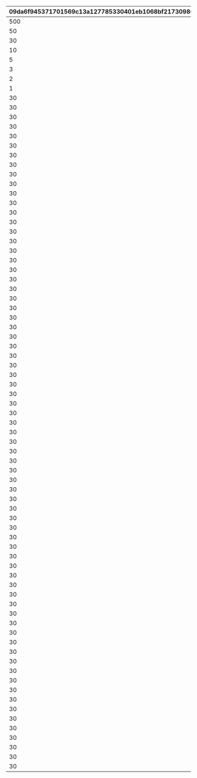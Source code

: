 |09da6f945371701569c13a127785330401eb1068bf217309861cd24a22a7956f|f11b50e6d4e83742264cebd59f7137994d2e22fc58d8494368a9d5c1c3a98846|6d364ab29beadc3d92a3e36c97a6b6db19c09e05f4082280acb76dc27e51f52c|c91ac70f86724e5660cd9aa6c1b3ea7e8d543b08be7a1e2a29ad27919070615f|248b973b2039cbccb1aa30cafddc5bd38295883895d7b945a14e509836e83d9e|b5b603bd1ba0abf10581c32822c45d1c12c86ed0bcc0e0580c073cb4267b6e90|e4885f9cd3034820c2da62b6d9b5b75ff8c9901ab938ad06568240e39e632fd9|78bbe4a535d8ca9991e8aa5066ce1aa3a41403274a15b48d43aca91035b9aa17|9347b378854dd9e060f9347634124843b8e172cdb283cdaaba3c5b13c99b1f3c|820e3917bee4d1e4826b9b47049a2a7effa35f18039788efa7494a01b96c8808|8ffd2b9b34fb2450c5c3a570a0d7c185be762400deea68b1b40d11a8e5bd26cc|5d1a761019edb62430dfc7842b527dcc984c2ec8ec812e556bb8e33b32f92ff0|13432d4e7cefc7f9d55a3b59511fae99a322c5b57205485ef105ea445e159d64|cce714768fa589f3abaf3288e435f5a1103b968b360163ac977f5913376a4ca7|30c48b11792d2d88824baa8c07f7ef51f5d748bf71bfc26e9661667bca4bef5b|f81ffe557bd7697b942ae432d74f5bb007a4723b5ba24854619059b5abb97185|c955800ec60a41ff47744afc50f81ad18e776ee93f6527032223c10d20730ffe|a89e1a228e08c78f5f3d9c0ef74d49f1adb83dd3e0a33ec38d8b17b5922df770|
| --- | --- | --- | --- | --- | --- | --- | --- | --- | --- | --- | --- | --- | --- | --- | --- | --- | --- |
|500|0|0|1|8|0|91002|0|0|1|0|0|10|0|0|0|0|0|
|50|0|0|2|8|0|91002|0|0|11|0|0|100|0|0|0|0|0|
|30|0|0|3|8|0|91002|0|0|101|0|0|200|0|0|0|0|0|
|10|0|0|4|8|0|91002|0|0|201|0|0|500|0|0|0|0|0|
|5|0|0|5|8|0|91002|0|0|501|0|0|1000|0|0|0|0|0|
|3|0|0|6|8|0|91002|0|0|1001|0|0|2000|0|0|0|0|0|
|2|0|0|7|8|0|91002|0|0|2001|0|0|4000|0|0|0|0|0|
|1|0|0|8|8|0|91002|0|0|4001|0|0|7999|0|0|0|0|0|
|30|0|0|9|8|0|91002|0|0|8000|0|0|8000|0|0|0|0|0|
|30|0|0|10|8|0|91002|0|0|8100|0|0|8100|0|0|0|0|0|
|30|0|0|11|8|0|91002|0|0|8200|0|0|8200|0|0|0|0|0|
|30|0|0|12|8|0|91002|0|0|8300|0|0|8300|0|0|0|0|0|
|30|0|0|13|8|0|91002|0|0|8400|0|0|8400|0|0|0|0|0|
|30|0|0|14|8|0|91002|0|0|8500|0|0|8500|0|0|0|0|0|
|30|0|0|15|8|0|91002|0|0|8600|0|0|8600|0|0|0|0|0|
|30|0|0|16|8|0|91002|0|0|8700|0|0|8700|0|0|0|0|0|
|30|0|0|17|8|0|91002|0|0|8800|0|0|8800|0|0|0|0|0|
|30|0|0|18|8|0|91002|0|0|8900|0|0|8900|0|0|0|0|0|
|30|0|0|19|8|0|91002|0|0|9000|0|0|9000|0|0|0|0|0|
|30|0|0|20|8|0|91002|0|0|9100|0|0|9100|0|0|0|0|0|
|30|0|0|21|8|0|91002|0|0|9200|0|0|9200|0|0|0|0|0|
|30|0|0|22|8|0|91002|0|0|9300|0|0|9300|0|0|0|0|0|
|30|0|0|23|8|0|91002|0|0|9400|0|0|9400|0|0|0|0|0|
|30|0|0|24|8|0|91002|0|0|9500|0|0|9500|0|0|0|0|0|
|30|0|0|25|8|0|91002|0|0|9600|0|0|9600|0|0|0|0|0|
|30|0|0|26|8|0|91002|0|0|9700|0|0|9700|0|0|0|0|0|
|30|0|0|27|8|0|91002|0|0|9800|0|0|9800|0|0|0|0|0|
|30|0|0|28|8|0|91002|0|0|9900|0|0|9900|0|0|0|0|0|
|30|0|0|29|8|0|91002|0|0|10000|0|0|10000|0|0|0|0|0|
|30|0|0|30|8|0|91002|0|0|10100|0|0|10100|0|0|0|0|0|
|30|0|0|31|8|0|91002|0|0|10200|0|0|10200|0|0|0|0|0|
|30|0|0|32|8|0|91002|0|0|10300|0|0|10300|0|0|0|0|0|
|30|0|0|33|8|0|91002|0|0|10400|0|0|10400|0|0|0|0|0|
|30|0|0|34|8|0|91002|0|0|10500|0|0|10500|0|0|0|0|0|
|30|0|0|35|8|0|91002|0|0|10600|0|0|10600|0|0|0|0|0|
|30|0|0|36|8|0|91002|0|0|10700|0|0|10700|0|0|0|0|0|
|30|0|0|37|8|0|91002|0|0|10800|0|0|10800|0|0|0|0|0|
|30|0|0|38|8|0|91002|0|0|10900|0|0|10900|0|0|0|0|0|
|30|0|0|39|8|0|91002|0|0|11000|0|0|11000|0|0|0|0|0|
|30|0|0|40|8|0|91002|0|0|11100|0|0|11100|0|0|0|0|0|
|30|0|0|41|8|0|91002|0|0|11200|0|0|11200|0|0|0|0|0|
|30|0|0|42|8|0|91002|0|0|11300|0|0|11300|0|0|0|0|0|
|30|0|0|43|8|0|91002|0|0|11400|0|0|11400|0|0|0|0|0|
|30|0|0|44|8|0|91002|0|0|11500|0|0|11500|0|0|0|0|0|
|30|0|0|45|8|0|91002|0|0|11600|0|0|11600|0|0|0|0|0|
|30|0|0|46|8|0|91002|0|0|11700|0|0|11700|0|0|0|0|0|
|30|0|0|47|8|0|91002|0|0|11800|0|0|11800|0|0|0|0|0|
|30|0|0|48|8|0|91002|0|0|11900|0|0|11900|0|0|0|0|0|
|30|0|0|49|8|0|91002|0|0|12000|0|0|12000|0|0|0|0|0|
|30|0|0|50|8|0|91002|0|0|12100|0|0|12100|0|0|0|0|0|
|30|0|0|51|8|0|91002|0|0|12200|0|0|12200|0|0|0|0|0|
|30|0|0|52|8|0|91002|0|0|12300|0|0|12300|0|0|0|0|0|
|30|0|0|53|8|0|91002|0|0|12400|0|0|12400|0|0|0|0|0|
|30|0|0|54|8|0|91002|0|0|12500|0|0|12500|0|0|0|0|0|
|30|0|0|55|8|0|91002|0|0|12600|0|0|12600|0|0|0|0|0|
|30|0|0|56|8|0|91002|0|0|12700|0|0|12700|0|0|0|0|0|
|30|0|0|57|8|0|91002|0|0|12800|0|0|12800|0|0|0|0|0|
|30|0|0|58|8|0|91002|0|0|12900|0|0|12900|0|0|0|0|0|
|30|0|0|59|8|0|91002|0|0|13000|0|0|13000|0|0|0|0|0|
|30|0|0|60|8|0|91002|0|0|13100|0|0|13100|0|0|0|0|0|
|30|0|0|61|8|0|91002|0|0|13200|0|0|13200|0|0|0|0|0|
|30|0|0|62|8|0|91002|0|0|13300|0|0|13300|0|0|0|0|0|
|30|0|0|63|8|0|91002|0|0|13400|0|0|13400|0|0|0|0|0|
|30|0|0|64|8|0|91002|0|0|13500|0|0|13500|0|0|0|0|0|
|30|0|0|65|8|0|91002|0|0|13600|0|0|13600|0|0|0|0|0|
|30|0|0|66|8|0|91002|0|0|13700|0|0|13700|0|0|0|0|0|
|30|0|0|67|8|0|91002|0|0|13800|0|0|13800|0|0|0|0|0|
|30|0|0|68|8|0|91002|0|0|13900|0|0|13900|0|0|0|0|0|
|30|0|0|69|8|0|91002|0|0|14000|0|0|14000|0|0|0|0|0|
|30|0|0|70|8|0|91002|0|0|14100|0|0|14100|0|0|0|0|0|
|30|0|0|71|8|0|91002|0|0|14200|0|0|14200|0|0|0|0|0|
|30|0|0|72|8|0|91002|0|0|14300|0|0|14300|0|0|0|0|0|
|30|0|0|73|8|0|91002|0|0|14400|0|0|14400|0|0|0|0|0|
|30|0|0|74|8|0|91002|0|0|14500|0|0|14500|0|0|0|0|0|
|30|0|0|75|8|0|91002|0|0|14600|0|0|14600|0|0|0|0|0|
|30|0|0|76|8|0|91002|0|0|14700|0|0|14700|0|0|0|0|0|
|30|0|0|77|8|0|91002|0|0|14800|0|0|14800|0|0|0|0|0|
|30|0|0|78|8|0|91002|0|0|14900|0|0|14900|0|0|0|0|0|
|30|0|0|79|8|0|91002|0|0|15000|0|0|15000|0|0|0|0|0|